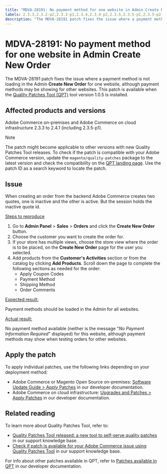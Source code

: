 ```yaml
---
title: "MDVA-28191: No payment method for one website in Admin Create New Order"
labels: 2.3.3,2.3.2-p2,2.3.3-p1,2.3.4,2.3.4-p2,2.3.5,2.3.5-p1,2.3.5-p2,2.3.6,2.3.6-p1,2.3.7,2.3.7-p1,2.4.0,2.4.0-p1,2.4.1,QPT 1.0.5,QPT patches,Magento Commerce,Magento Commerce Cloud,Quality Patches Tool,order,payment method,support tools,Adobe Commerce,cloud infrastructure,on-premises
description: "The MDVA-28191 patch fixes the issue where a payment method is not loading in the Admin **Create New Order** for one website, although payment methods may be showing for other websites.  This patch is available when the [Quality Patches Tool (QPT)](https://support.magento.com/hc/en-us/articles/360047139492) tool version 1.0.5 is installed."
---
```


# MDVA-28191: No payment method for one website in Admin Create New Order

The MDVA-28191 patch fixes the issue where a payment method is not loading in the Admin **Create New Order** for one website, although payment methods may be showing for other websites.  This patch is available when the [Quality Patches Tool (QPT)](https://support.magento.com/hc/en-us/articles/360047139492) tool version 1.0.5 is installed.

## Affected products and versions

Adobe Commerce on-premises and Adobe Commerce on cloud infrastructure 2.3.3 to 2.4.1 (including 2.3.5-p1).

>[!NOTE]
>
>The patch might become applicable to other versions with new Quality Patches Tool releases. To check if the patch is compatible with your Adobe Commerce version, update the `magento/quality-patches` package to the latest version and check the compatibility on the [QPT landing page](https://devdocs.magento.com/quality-patches/tool.html#patch-grid). Use the patch ID as a search keyword to locate the patch.

## Issue

When creating an order from the backend Adobe Commerce creates two quotes, one is inactive and the other is active. But the session holds the inactive quote id.

 <u>Steps to reproduce</u>

1. Go to **Admin Panel** > **Sales** > **Orders** and click the **Create New Order** button.
1. Choose the customer you want to create the order for.
1. If your store has multiple views, choose the store view where the order is to be placed, on the **Create New Order** page for the user you selected.
1. Add products from the **Customer's Activities** section or from the catalog by clicking **Add Products**. Scroll down the page to complete the following sections as needed for the order:
    * Apply Coupon Codes
    * Payment Method
    * Shipping Method
    * Order Comments

 <u>Expected result:</u>

 Payment methods should be loaded in the Admin for all websites.

 <u>Actual result:</u>

No payment method available (neither is the message "*No Payment Information Required*" displayed) for this website, although payment methods may show when testing orders for other websites.

## Apply the patch

To apply individual patches, use the following links depending on your deployment method:

* Adobe Commerce or Magento Open Source on-premises: [Software Update Guide > Apply Patches](https://devdocs.magento.com/guides/v2.4/comp-mgr/patching/mqp.html) in our developer documentation.
* Adobe Commerce on cloud infrastructure: [Upgrades and Patches > Apply Patches](https://devdocs.magento.com/cloud/project/project-patch.html) in our developer documentation.

## Related reading

To learn more about Quality Patches Tool, refer to:

* [Quality Patches Tool released: a new tool to self-serve quality patches](https://support.magento.com/hc/en-us/articles/360047139492) in our support knowledge base.
* [Check if patch is available for your Adobe Commerce issue using Quality Patches Tool](https://support.magento.com/hc/en-us/articles/360047125252) in our support knowledge base.

For info about other patches available in QPT, refer to [Patches available in QPT](https://devdocs.magento.com/quality-patches/tool.html#patch-grid) in our developer documentation. 